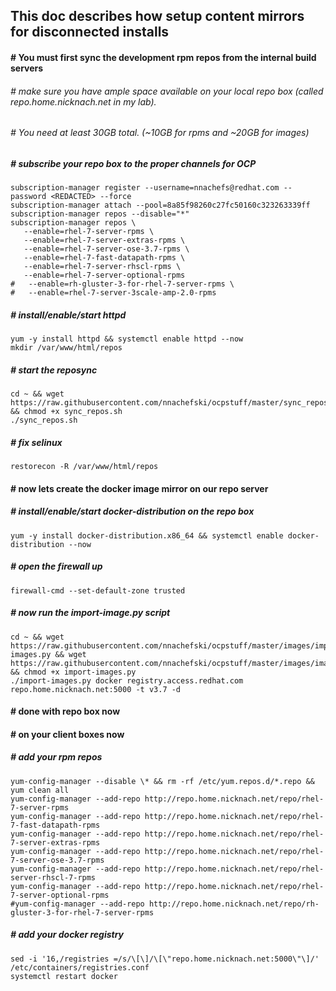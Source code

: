 ## This doc describes how setup content mirrors for disconnected installs

#### # You must first sync the development rpm repos from the internal build servers
###### # make sure you have ample space available on your local repo box (called repo.home.nicknach.net in my lab).  
###### # You need at least 30GB total.  (~10GB  for rpms and ~20GB for images)

##### # subscribe your repo box to the proper channels for OCP
```
subscription-manager register --username=nnachefs@redhat.com --password <REDACTED> --force
subscription-manager attach --pool=8a85f98260c27fc50160c323263339ff
subscription-manager repos --disable="*"
subscription-manager repos \
   --enable=rhel-7-server-rpms \
   --enable=rhel-7-server-extras-rpms \
   --enable=rhel-7-server-ose-3.7-rpms \
   --enable=rhel-7-fast-datapath-rpms \
   --enable=rhel-7-server-rhscl-rpms \
   --enable=rhel-7-server-optional-rpms 
#   --enable=rh-gluster-3-for-rhel-7-server-rpms \ 
#   --enable=rhel-7-server-3scale-amp-2.0-rpms
```
##### # install/enable/start httpd
```
yum -y install httpd && systemctl enable httpd --now
mkdir /var/www/html/repos
```
##### # start the reposync
```
cd ~ && wget https://raw.githubusercontent.com/nnachefski/ocpstuff/master/sync_repos.sh && chmod +x sync_repos.sh
./sync_repos.sh
```
##### # fix selinux
``` 
restorecon -R /var/www/html/repos
```
#### # now lets create the docker image mirror on our repo server
##### # install/enable/start docker-distribution on the repo box
```
yum -y install docker-distribution.x86_64 && systemctl enable docker-distribution --now
```
##### # open the firewall up
```
firewall-cmd --set-default-zone trusted
```
##### # now run the import-image.py script
```
cd ~ && wget https://raw.githubusercontent.com/nnachefski/ocpstuff/master/images/import-images.py && wget https://raw.githubusercontent.com/nnachefski/ocpstuff/master/images/images.txt && chmod +x import-images.py
./import-images.py docker registry.access.redhat.com repo.home.nicknach.net:5000 -t v3.7 -d
```
#### # done with repo box now

#### # on your client boxes now
##### # add your rpm repos
```
yum-config-manager --disable \* && rm -rf /etc/yum.repos.d/*.repo && yum clean all
yum-config-manager --add-repo http://repo.home.nicknach.net/repo/rhel-7-server-rpms
yum-config-manager --add-repo http://repo.home.nicknach.net/repo/rhel-7-fast-datapath-rpms
yum-config-manager --add-repo http://repo.home.nicknach.net/repo/rhel-7-server-extras-rpms
yum-config-manager --add-repo http://repo.home.nicknach.net/repo/rhel-7-server-ose-3.7-rpms
yum-config-manager --add-repo http://repo.home.nicknach.net/repo/rhel-server-rhscl-7-rpms
yum-config-manager --add-repo http://repo.home.nicknach.net/repo/rhel-7-server-optional-rpms 
#yum-config-manager --add-repo http://repo.home.nicknach.net/repo/rh-gluster-3-for-rhel-7-server-rpms
```
##### # add your docker registry
```
sed -i '16,/registries =/s/\[\]/\[\"repo.home.nicknach.net:5000\"\]/' /etc/containers/registries.conf
systemctl restart docker
```

